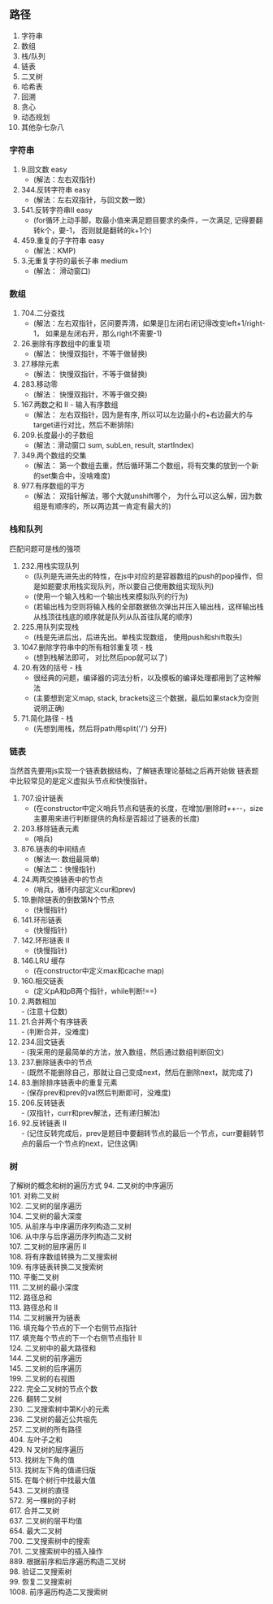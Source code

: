 ## 路径

  1. 字符串
  2. 数组
  3. 栈/队列
  4. 链表
  5. 二叉树
  6. 哈希表
  7. 回溯
  8. 贪心
  9. 动态规划
  10. 其他杂七杂八

### 字符串

  1. 9.回文数 easy
     - (解法：左右双指针)
  2. 344.反转字符串 easy
     - (解法：左右双指针，与回文数一致)
  3. 541.反转字符串II easy
     - (for循环上动手脚，取最小值来满足题目要求的条件，一次满足, 记得要翻转k个，要-1， 否则就是翻转的k+1个)
  4. 459.重复的子字符串 easy
     - (解法：KMP)
  5. 3.无重复字符的最长子串 medium
      - (解法： 滑动窗口)

### 数组

  1. 704.二分查找
     - (解法：左右双指针，区间要弄清，如果是[]左闭右闭记得改变left+1/right-1， 如果是左闭右开，那么right不需要-1)
  2. 26.删除有序数组中的重复项
     - (解法： 快慢双指针，不等于做替换)
  3. 27.移除元素
     - (解法： 快慢双指针，不等于做替换)
  4. 283.移动零
     - (解法： 快慢双指针，不等于做交换)
  5. 167.两数之和 II - 输入有序数组
      - (解法： 左右双指针，因为是有序, 所以可以左边最小的+右边最大的与target进行对比，然后不断排除)
  6. 209.长度最小的子数组
      - (解法：滑动窗口 sum, subLen, result, startIndex)
  7. 349.两个数组的交集
      - (解法： 第一个数组去重，然后循环第二个数组，将有交集的放到一个新的set集合中，没啥难度)
  8. 977.有序数组的平方
      - (解法： 双指针解法，哪个大就unshift哪个， 为什么可以这么解，因为数组是有顺序的，所以两边其一肯定有最大的)

### 栈和队列

   匹配问题可是栈的强项

   1. 232.用栈实现队列
      - (队列是先进先出的特性，在js中对应的是容器数组的push的pop操作，但是如题要求用栈实现队列，所以要自己使用数组实现队列)
      - (使用一个输入栈和一个输出栈来模拟队列的行为)
      - (若输出栈为空则将输入栈的全部数据依次弹出并压入输出栈，这样输出栈从栈顶往栈底的顺序就是队列从队首往队尾的顺序)
   2. 225.用队列实现栈
      - (栈是先进后出，后进先出。单栈实现数组， 使用push和shift取头)
   3. 1047.删除字符串中的所有相邻重复项 - 栈
      - (想到栈解法即可， 对比然后pop就可以了)
   4. 20.有效的括号 - 栈
      - 很经典的问题，编译器的词法分析，以及模板的编译处理都用到了这种解法
      - (主要想到定义map, stack, brackets这三个数据，最后如果stack为空则说明正确)
   5. 71.简化路径 - 栈
      - (先想到用栈，然后将path用split('/') 分开)

### 链表

  当然首先要用js实现一个链表数据结构，了解链表理论基础之后再开始做
  链表题中比较常见的是定义虚拟头节点和快慢指针。

   1. 707.设计链表
      - (在constructor中定义哨兵节点和链表的长度，在增加/删除时++--，size主要用来进行判断提供的角标是否超过了链表的长度)
   2. 203.移除链表元素
      - (哨兵)
   3. 876.链表的中间结点
      - (解法一: 数组最简单)
      - (解法二：快慢指针)
   4. 24.两两交换链表中的节点
      - (哨兵，循环内部定义cur和prev)
   5. 19.删除链表的倒数第N个节点
      - (快慢指针)
   6. 141.环形链表
      - (快慢指针)
   7. 142.环形链表 II
      - (快慢指针)
   8. 146.LRU 缓存
      - (在constructor中定义max和cache map)
   9. 160.相交链表
      - (定义pA和pB两个指针，while判断!==)
   10. 2.两数相加<br>
      - (注意十位数)
   11. 21.合并两个有序链表<br>
      - (判断合并，没难度)
   12. 234.回文链表<br>
      - (我采用的是最简单的方法，放入数组，然后通过数组判断回文)
   13. 237.删除链表中的节点<br>
      - (既然不能删除自己，那就让自己变成next，然后在删除next，就完成了)
   14. 83.删除排序链表中的重复元素<br>
      - (保存prev和prev的val然后判断即可，没难度)
   15. 206.反转链表<br>
      - (双指针，curr和prev解法，还有递归解法)
   16. 92.反转链表 II<br>
      - (记住反转完成后，prev是题目中要翻转节点的最后一个节点，curr要翻转节点的最后一个节点的next，记住这俩)

### 树

  了解树的概念和树的遍历方式
   94. 二叉树的中序遍历<br>
   101. 对称二叉树<br>
   102. 二叉树的层序遍历<br>
   104. 二叉树的最大深度<br>
   105. 从前序与中序遍历序列构造二叉树<br>
   106. 从中序与后序遍历序列构造二叉树<br>
   107. 二叉树的层序遍历 II<br>
   108. 将有序数组转换为二叉搜索树<br>
   109. 有序链表转换二叉搜索树<br>
   110. 平衡二叉树<br>
   111. 二叉树的最小深度<br>
   112. 路径总和<br>
   113. 路径总和 II<br>
   114. 二叉树展开为链表<br>
   116. 填充每个节点的下一个右侧节点指针<br>
   117. 填充每个节点的下一个右侧节点指针 II<br>
   124. 二叉树中的最大路径和<br>
   144. 二叉树的前序遍历<br>
   145. 二叉树的后序遍历<br>
   199. 二叉树的右视图<br>
   222. 完全二叉树的节点个数<br>
   226. 翻转二叉树<br>
   230. 二叉搜索树中第K小的元素<br>
   236. 二叉树的最近公共祖先<br>
   257. 二叉树的所有路径<br>
   404. 左叶子之和<br>
   429. N 叉树的层序遍历<br>
   513. 找树左下角的值<br>
   513. 找树左下角的值递归版<br>
   515. 在每个树行中找最大值<br>
   543. 二叉树的直径<br>
   572. 另一棵树的子树<br>
   617. 合并二叉树<br>
   637. 二叉树的层平均值<br>
   654. 最大二叉树<br>
   700. 二叉搜索树中的搜索<br>
   701. 二叉搜索树中的插入操作<br>
   889. 根据前序和后序遍历构造二叉树<br>
   98. 验证二叉搜索树<br>
   99. 恢复二叉搜索树  
   1008. 前序遍历构造二叉搜索树<br/>
